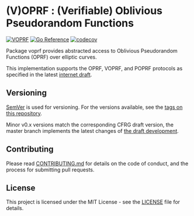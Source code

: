 # (V)OPRF : (Verifiable) Oblivious Pseudorandom Functions

[![VOPRF](https://github.com/bytemare/voprf/actions/workflows/ci.yml/badge.svg)](https://github.com/bytemare/voprf/actions/workflows/ci.yml)
[![Go Reference](https://pkg.go.dev/badge/github.com/bytemare/voprf.svg)](https://pkg.go.dev/github.com/bytemare/voprf)
[![codecov](https://codecov.io/gh/bytemare/voprf/branch/main/graph/badge.svg?token=5bQfB0OctA)](https://codecov.io/gh/bytemare/voprf)

Package voprf provides abstracted access to Oblivious Pseudorandom Functions (OPRF) over elliptic curves.

This implementation supports the OPRF, VOPRF, and POPRF protocols as specified in the latest [internet draft](https://tools.ietf.org/html/draft-irtf-cfrg-voprf).

## Versioning

[SemVer](http://semver.org/) is used for versioning. For the versions available, see the [tags on this repository](https://github.com/bytemare/voprf/tags).

Minor v0.x versions match the corresponding CFRG draft version, the master branch implements the latest changes of [the draft development](https://github.com/cfrg/draft-irtf-cfrg-voprf).

## Contributing

Please read [CONTRIBUTING.md](.github/CONTRIBUTING.md) for details on the code of conduct, and the process for submitting pull requests.

## License

This project is licensed under the MIT License - see the [LICENSE](LICENSE) file for details.